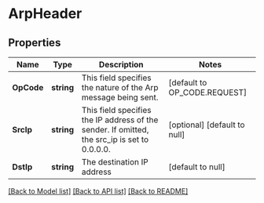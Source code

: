 # ArpHeader

## Properties
Name | Type | Description | Notes
------------ | ------------- | ------------- | -------------
**OpCode** | **string** | This field specifies the nature of the Arp message being sent. | [default to OP_CODE.REQUEST]
**SrcIp** | **string** | This field specifies the IP address of the sender. If omitted, the src_ip is set to 0.0.0.0. | [optional] [default to null]
**DstIp** | **string** | The destination IP address | [default to null]

[[Back to Model list]](../README.md#documentation-for-models) [[Back to API list]](../README.md#documentation-for-api-endpoints) [[Back to README]](../README.md)

